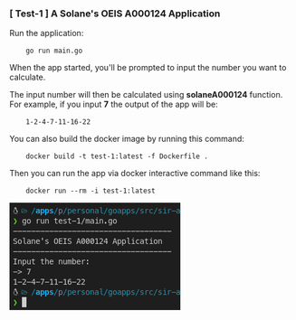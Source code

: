 ### [ Test-1 ] A Solane's OEIS A000124 Application
Run the application: 
```
    go run main.go
```
When the app started, you'll be prompted to input the number you want to calculate.

The input number will then be calculated using **solaneA000124** function. For example, if you input **7** the output of the app will be:
```
    1-2-4-7-11-16-22
```

You can also build the docker image by running this command:
```
    docker build -t test-1:latest -f Dockerfile .
```

Then you can run the app via docker interactive command like this:
```
    docker run --rm -i test-1:latest
``` 
<p align="left">
    <img src="../assets/test-1_sc.png" alt="swagger">
</p>
